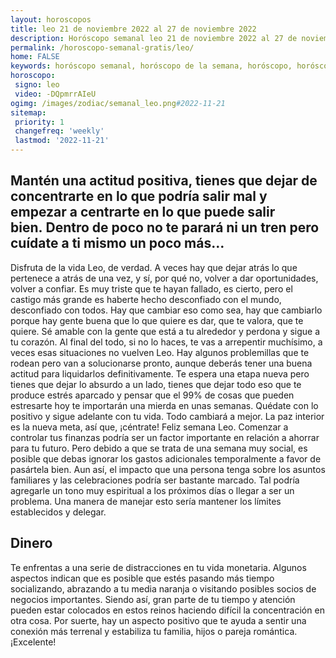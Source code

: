 ```yaml
---
layout: horoscopos
title: leo 21 de noviembre 2022 al 27 de noviembre 2022 
description: Horóscopo semanal leo 21 de noviembre 2022 al 27 de noviembre 2022. Mantén una actitud positiva, tienes que dejar de concentrarte en lo que podría salir mal y empezar a centrarte en lo que puede salir bien. Dentro de poco no te parará ni un tren pero cuídate a ti mismo un poco más…
permalink: /horoscopo-semanal-gratis/leo/
home: FALSE
keywords: horóscopo semanal, horóscopo de la semana, horóscopo, horóscopo gratis,horóscopos, horóscopo esperanza gracia, horoscopos leo la semana, horóscopos gratis, Tarot, Astrologia, Zodíaco, leo, horoscopo gratis, semanal
horoscopo:
 signo: leo
 video: -DQpmrrAIeU
ogimg: /images/zodiac/semanal_leo.png#2022-11-21
sitemap:
 priority: 1
 changefreq: 'weekly'
 lastmod: '2022-11-21'
---
```




## Mantén una actitud positiva, tienes que dejar de concentrarte en lo que podría salir mal y empezar a centrarte en lo que puede salir bien. Dentro de poco no te parará ni un tren pero cuídate a ti mismo un poco más…

Disfruta de la vida Leo, de verdad. A veces hay que dejar atrás lo que pertenece a atrás de una vez, y sí, por qué no, volver a dar oportunidades, volver a confiar. Es muy triste que te hayan fallado, es cierto, pero el castigo más grande es haberte hecho desconfiado con el mundo, desconfiado con todos. Hay que cambiar eso como sea, hay que cambiarlo porque hay gente buena que lo que quiere es dar, que te valora, que te quiere. Sé amable con la gente que está a tu alrededor y perdona y sigue a tu corazón. Al final del todo, si no lo haces, te vas a arrepentir muchísimo, a veces esas situaciones no vuelven Leo. Hay algunos problemillas que te rodean pero van a solucionarse pronto, aunque deberás tener una buena actitud para liquidarlos definitivamente. Te espera una etapa nueva pero tienes que dejar lo absurdo a un lado, tienes que dejar todo eso que te produce estrés aparcado y pensar que el 99% de cosas que pueden estresarte hoy te importarán una mierda en unas semanas. Quédate con lo positivo y sigue adelante con tu vida. Todo cambiará a mejor. La paz interior es la nueva meta, así que, ¡céntrate! Feliz semana Leo.
Comenzar a controlar tus finanzas podría ser un factor importante en relación a ahorrar para tu futuro. Pero debido a que se trata de una semana muy social, es posible que debas ignorar los gastos adicionales temporalmente a favor de pasártela bien. Aun así, el impacto que una persona tenga sobre los asuntos familiares y las celebraciones podría ser bastante marcado. Tal podría agregarle un tono muy espiritual a los próximos días o llegar a ser un problema. Una manera de manejar esto sería mantener los límites establecidos y delegar.

## Dinero

Te enfrentas a una serie de distracciones en tu vida monetaria. Algunos aspectos indican que es posible que estés pasando más tiempo socializando, abrazando a tu media naranja o visitando posibles socios de negocios importantes. Siendo así, gran parte de tu tiempo y atención pueden estar colocados en estos reinos haciendo difícil la concentración en otra cosa. Por suerte, hay un aspecto positivo que te ayuda a sentir una conexión más terrenal y estabiliza tu familia, hijos o pareja romántica. ¡Excelente!